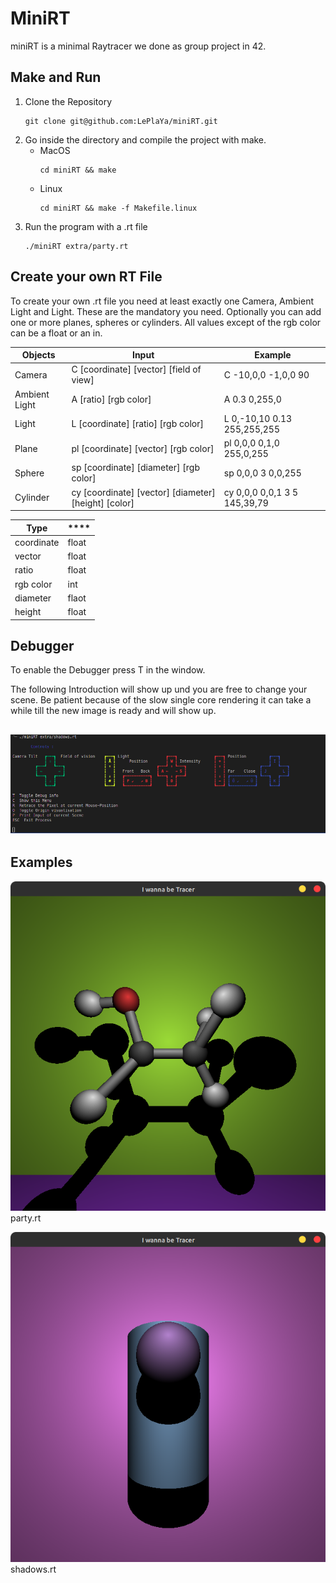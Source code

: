 # MiniRT

miniRT is a minimal Raytracer we done as group project in 42.

## Make and Run

1. Clone the Repository
	```
	git clone git@github.com:LePlaYa/miniRT.git
	```
2. Go inside the directory and compile the project with make.
	- MacOS
		```
		cd miniRT && make
		```
	- Linux
		```
		cd miniRT && make -f Makefile.linux
		```
3. Run the program with a .rt file 
   ```
   ./miniRT extra/party.rt
   ```

## Create your own RT File

To create your own .rt file you need at least exactly one Camera, Ambient Light and Light. These are the mandatory you need. Optionally you can add one or more planes, spheres or cylinders. All values except of the rgb color can be a float or an in.

| **Objects**   | **Input**                                            | **Example**                  |
| ------------- | ---------------------------------------------------- | ---------------------------- |
| Camera        | C  [coordinate] [vector] [field of view]             | C  -10,0,0 -1,0,0 90         |
| Ambient Light | A  [ratio] [rgb color]                               | A  0.3 0,255,0               |
| Light         | L  [coordinate] [ratio] [rgb color]                  | L 0,-10,10 0.13 255,255,255  |
| Plane         | pl [coordinate] [vector] [rgb color]                 | pl 0,0,0 0,1,0 255,0,255     |
| Sphere        | sp [coordinate] [diameter] [rgb color]               | sp 0,0,0 3 0,0,255           |
| Cylinder      | cy [coordinate] [vector] [diameter] [height] [color] | cy 0,0,0 0,0,1 3 5 145,39,79 |

| **Type**   | ****  |
| ---------- | ----- |
| coordinate | float |
| vector     | float |
| ratio      | float |
| rgb color  | int   |
| diameter   | flaot |
| height     | float |


## Debugger

To enable the Debugger press T in the window.

The following Introduction will show up und you are free to change your scene.
Be patient because of the slow single core rendering it can take a while till the new image is ready and will show up.

![debugger](img/debugger.png)
---
## Examples

![party.rt](img/picture1.png)
party.rt

![shadows.rt](img/picture2.png)
shadows.rt


